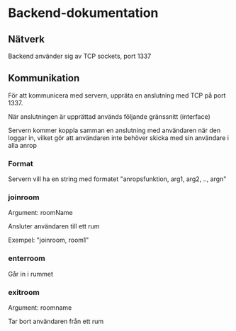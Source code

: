 
# Backend-dokumentation

## Nätverk
Backend använder sig av TCP sockets, port 1337

## Kommunikation
För att kommunicera med servern, uppräta en anslutning med TCP på port 1337.

När anslutningen är upprättad används följande gränssnitt (interface)

Servern kommer koppla samman en anslutning med användaren när den loggar in, vilket gör att användaren inte behöver skicka med sin användare i alla anrop

### Format
Servern vill ha en string med formatet "anropsfunktion, arg1, arg2, .., argn"


### joinroom 
Argument: roomName

Ansluter användaren till ett rum

Exempel: "joinroom, room1"

### enterroom
Går in i rummet


### exitroom
Argument: roomname

Tar bort användaren från ett rum
